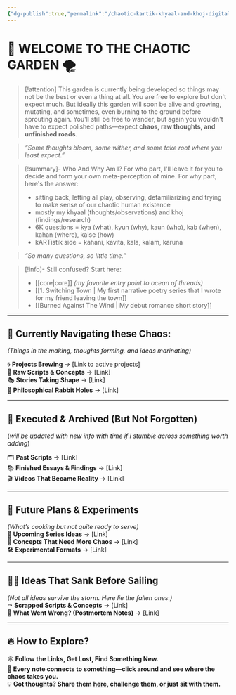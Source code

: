 ```yaml
---
{"dg-publish":true,"permalink":"/chaotic-kartik-khyaal-and-khoj-digital-garden-homepage/","tags":["gardenEntry"],"created":"2025-02-17T20:45:20.305+05:30","updated":"2025-03-11T01:38:38.226+05:30"}
---
```


# 🌿 **WELCOME TO THE CHAOTIC GARDEN** 🌪️ 


> [!attention] 
> This garden is currently being developed so things may not be the best or even a thing at all. You are free to explore but don't expect much. But ideally this garden will soon be alive and growing, mutating, and sometimes, even burning to the ground before sprouting again. You'll still be free to wander, but again you wouldn't have to expect polished paths—expect **chaos, raw thoughts, and unfinished roads**.

   
> _“Some thoughts bloom, some wither, and some take root where you least expect.”_

   
>[!summary]- Who And Why Am I?
> For who part, I'll leave it for you to decide and form your own meta-perception of mine.
> For why part, here's the answer:
> - sitting back, letting all play, observing, defamiliarizing and trying to make sense of our chaotic human existence
> - mostly my khyaal (thoughts/observations) and khoj (findings/research) 
> - 6K questions = kya (what), kyun (why), kaun (who), kab (when), kahan (where), kaise (how)
> - kARTistik side = kahani, kavita, kala, kalam, karuna 

   
> _“So many questions, so little time.”_

   
> [!info]- Still confused? Start here:
> - [[core\|core]] *(my favorite entry point to ocean of threads)*
> - [[1. Switching Town \| My first narrative poetry series that I wrote for my friend leaving the town]]
> - [[Burned Against The Wind \| My debut romance short story]]


___

## 🌊 **Currently Navigating these Chaos:**

_(Things in the making, thoughts forming, and ideas marinating)_ 

🌀 **Projects Brewing** → [Link to active projects]  
📝 **Raw Scripts & Concepts** → [Link]  
🎭 **Stories Taking Shape** → [Link]  
🧠 **Philosophical Rabbit Holes** → [Link]

---

## 📜 **Executed & Archived (But Not Forgotten)**

(*will be updated with new info with time if i stumble across something worth adding*)

🗂 **Past Scripts** → [Link]  
📚 **Finished Essays & Findings** → [Link]  
🎬 **Videos That Became Reality** → [Link]

---

## 🚀 **Future Plans & Experiments**

_(What’s cooking but not quite ready to serve)_  
🔮 **Upcoming Series Ideas** → [Link]  
💭 **Concepts That Need More Chaos** → [Link]  
🛠️ **Experimental Formats** → [Link]

---

## 🏴‍☠️ **Ideas That Sank Before Sailing**

_(Not all ideas survive the storm. Here lie the fallen ones.)_  
⚰️ **Scrapped Scripts & Concepts** → [Link]  
🧐 **What Went Wrong? (Postmortem Notes)** → [Link]

---

## 🔥 **How to Explore?**

🕸 **Follow the Links, Get Lost, Find Something New.**  
🔗 **Every note connects to something—click around and see where the chaos takes you.**  
💡 **Got thoughts? Share them [here](www.), challenge them, or just sit with them.**

